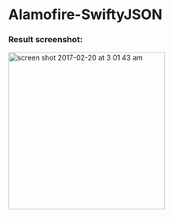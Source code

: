 # Alamofire-SwiftyJSON
### Result screenshot:
<img width="316" alt="screen shot 2017-02-20 at 3 01 43 am" src="https://cloud.githubusercontent.com/assets/25697207/23106523/02fb78f4-f719-11e6-9ecf-bfc79a6ecee1.png">
